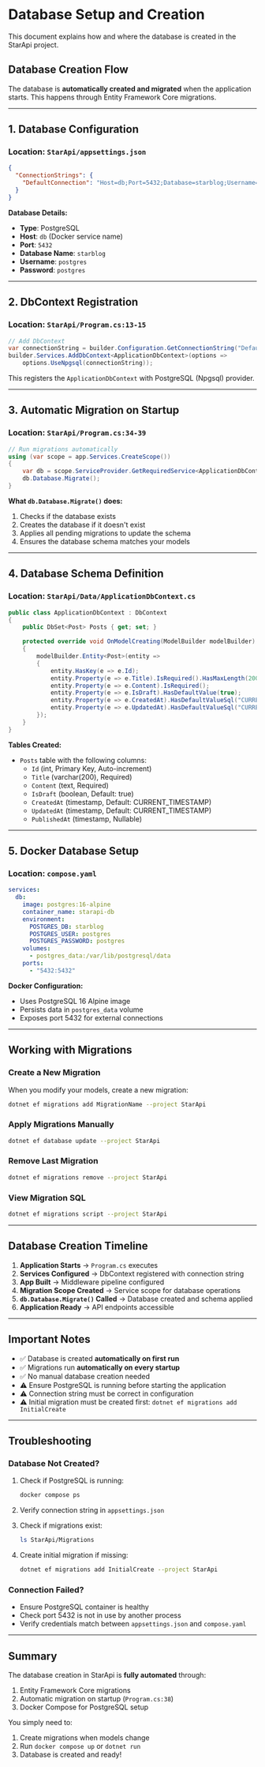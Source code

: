 # Database Setup and Creation

This document explains how and where the database is created in the StarApi project.

## Database Creation Flow

The database is **automatically created and migrated** when the application starts. This happens through Entity Framework Core migrations.

---

## 1. Database Configuration

### Location: `StarApi/appsettings.json`

```json
{
  "ConnectionStrings": {
    "DefaultConnection": "Host=db;Port=5432;Database=starblog;Username=postgres;Password=postgres"
  }
}
```

**Database Details:**
- **Type**: PostgreSQL
- **Host**: `db` (Docker service name)
- **Port**: `5432`
- **Database Name**: `starblog`
- **Username**: `postgres`
- **Password**: `postgres`

---

## 2. DbContext Registration

### Location: `StarApi/Program.cs:13-15`

```csharp
// Add DbContext
var connectionString = builder.Configuration.GetConnectionString("DefaultConnection");
builder.Services.AddDbContext<ApplicationDbContext>(options =>
    options.UseNpgsql(connectionString));
```

This registers the `ApplicationDbContext` with PostgreSQL (Npgsql) provider.

---

## 3. Automatic Migration on Startup

### Location: `StarApi/Program.cs:34-39`

```csharp
// Run migrations automatically
using (var scope = app.Services.CreateScope())
{
    var db = scope.ServiceProvider.GetRequiredService<ApplicationDbContext>();
    db.Database.Migrate();
}
```

**What `db.Database.Migrate()` does:**
1. Checks if the database exists
2. Creates the database if it doesn't exist
3. Applies all pending migrations to update the schema
4. Ensures the database schema matches your models

---

## 4. Database Schema Definition

### Location: `StarApi/Data/ApplicationDbContext.cs`

```csharp
public class ApplicationDbContext : DbContext
{
    public DbSet<Post> Posts { get; set; }

    protected override void OnModelCreating(ModelBuilder modelBuilder)
    {
        modelBuilder.Entity<Post>(entity =>
        {
            entity.HasKey(e => e.Id);
            entity.Property(e => e.Title).IsRequired().HasMaxLength(200);
            entity.Property(e => e.Content).IsRequired();
            entity.Property(e => e.IsDraft).HasDefaultValue(true);
            entity.Property(e => e.CreatedAt).HasDefaultValueSql("CURRENT_TIMESTAMP");
            entity.Property(e => e.UpdatedAt).HasDefaultValueSql("CURRENT_TIMESTAMP");
        });
    }
}
```

**Tables Created:**
- `Posts` table with the following columns:
  - `Id` (int, Primary Key, Auto-increment)
  - `Title` (varchar(200), Required)
  - `Content` (text, Required)
  - `IsDraft` (boolean, Default: true)
  - `CreatedAt` (timestamp, Default: CURRENT_TIMESTAMP)
  - `UpdatedAt` (timestamp, Default: CURRENT_TIMESTAMP)
  - `PublishedAt` (timestamp, Nullable)

---

## 5. Docker Database Setup

### Location: `compose.yaml`

```yaml
services:
  db:
    image: postgres:16-alpine
    container_name: starapi-db
    environment:
      POSTGRES_DB: starblog
      POSTGRES_USER: postgres
      POSTGRES_PASSWORD: postgres
    volumes:
      - postgres_data:/var/lib/postgresql/data
    ports:
      - "5432:5432"
```

**Docker Configuration:**
- Uses PostgreSQL 16 Alpine image
- Persists data in `postgres_data` volume
- Exposes port 5432 for external connections

---

## Working with Migrations

### Create a New Migration

When you modify your models, create a new migration:

```bash
dotnet ef migrations add MigrationName --project StarApi
```

### Apply Migrations Manually

```bash
dotnet ef database update --project StarApi
```

### Remove Last Migration

```bash
dotnet ef migrations remove --project StarApi
```

### View Migration SQL

```bash
dotnet ef migrations script --project StarApi
```

---

## Database Creation Timeline

1. **Application Starts** → `Program.cs` executes
2. **Services Configured** → DbContext registered with connection string
3. **App Built** → Middleware pipeline configured
4. **Migration Scope Created** → Service scope for database operations
5. **`db.Database.Migrate()` Called** → Database created and schema applied
6. **Application Ready** → API endpoints accessible

---

## Important Notes

- ✅ Database is created **automatically on first run**
- ✅ Migrations run **automatically on every startup**
- ✅ No manual database creation needed
- ⚠️ Ensure PostgreSQL is running before starting the application
- ⚠️ Connection string must be correct in configuration
- ⚠️ Initial migration must be created first: `dotnet ef migrations add InitialCreate`

---

## Troubleshooting

### Database Not Created?

1. Check if PostgreSQL is running:
   ```bash
   docker compose ps
   ```

2. Verify connection string in `appsettings.json`

3. Check if migrations exist:
   ```bash
   ls StarApi/Migrations
   ```

4. Create initial migration if missing:
   ```bash
   dotnet ef migrations add InitialCreate --project StarApi
   ```

### Connection Failed?

- Ensure PostgreSQL container is healthy
- Check port 5432 is not in use by another process
- Verify credentials match between `appsettings.json` and `compose.yaml`

---

## Summary

The database creation in StarApi is **fully automated** through:
1. Entity Framework Core migrations
2. Automatic migration on startup (`Program.cs:38`)
3. Docker Compose for PostgreSQL setup

You simply need to:
1. Create migrations when models change
2. Run `docker compose up` or `dotnet run`
3. Database is created and ready!
